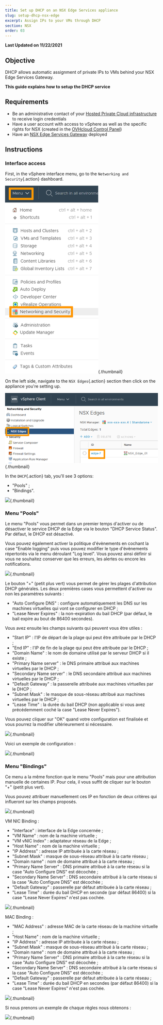 ```yaml
---
title: Set up DHCP on an NSX Edge Services appliance
slug: setup-dhcp-nsx-edge
excerpt: Assign IPs to your VMs through DHCP
section: NSX
order: 03
---
```


**Last Updated on 11/22/2021**

## Objective

DHCP allows automatic assignment of private IPs to VMs behind your NSX Edge Services Gateway.

**This guide explains how to setup the DHCP service**

## Requirements

- Be an administrative contact of your [Hosted Private Cloud infrastructure](https://www.ovhcloud.com/en-gb/enterprise/products/hosted-private-cloud/) to receive login credentials
- Have a user account with access to vSphere as well as the specific rights for NSX (created in the [OVHcloud Control Panel](https://www.ovh.com/auth/?action=gotomanager&from=https://www.ovh.co.uk/&ovhSubsidiary=GB))
- Have an [NSX Edge Services Gateway](https://docs.ovh.com/en/private-cloud/how-to-deploy-an-nsx-edge-gateway/) deployed

## Instructions

### Interface access

First, in the vSphere interface menu, go to the `Networking and Security`{.action} dashboard.

![Menu](images/en01dash.png){.thumbnail}

On the left side, navigate to the `NSX Edges`{.action} section then click on the appliance you're setting up.

![NSX](images/en02nsx.png){.thumbnail}

In the `DHCP`{.action} tab,  you'll see 3 options:

- "Pools" ;
- "Bindings".

![](images/DHCP1.PNG){.thumbnail}

### Menu "Pools"

Le menu "Pools" vous permet dans un premier temps d'activer ou de désactiver le service DHCP de la Edge via le bouton "DHCP Service Status". Par défaut, le DHCP est désactivé.

Vous pouvez également activer la politique d'évènements en cochant la case "Enable logging" puis vous pouvez modifier le type d'évènements répertoriés via le menu déroulant "Log level". Vous pouvez ainsi définir si vous ne souhaitez conserver que les erreurs, les alertes ou encore les notifications.

![](images/DHCP2.PNG){.thumbnail}

Le bouton "+" (petit plus vert) vous permet de gérer les plages d'attribution DHCP générales. Les deux premières cases vous permettent d'activer ou non les paramètres suivants :

- "Auto Configure DNS" : configure automatiquement les DNS sur les machines virtuelles qui vont se configurer en DHCP ;
- "Lease Never Expires" : la non-expiration du bail DHCP (par défaut, le bail expire au bout de 86400 secondes).

Vous avez ensuite les champs suivants qui peuvent vous être utiles :

- "Start IP" : l'IP de départ de la plage qui peut être attribuée par le DHCP ;
- "End IP" : l'IP de fin de la plage qui peut être attribuée par le DHCP ;
- "Domain Name" : le nom de domaine utilisé par le serveur DHCP si il existe ;
- "Primary Name server" : le DNS primaire attribué aux machines virtuelles par le DHCP ;
- "Secondary Name server" : le DNS secondaire attribué aux machines virtuelles par le DHCP ;
- "Default Gateway" : la passerelle attribuée aux machines virtuelles par le DHCP ;
- "Subnet Mask" : le masque de sous-réseau attribué aux machines virtuelles par le DHCP ;
- "Lease Time" : la durée du bail DHCP (non applicable si vous avez précédemment coché la case "Lease Never Expires").

Vous pouvez cliquer sur "OK" quand votre configuration est finalisée et vous pourrez la modifier ultérieurement si nécessaire.

![](images/DHCP3.PNG){.thumbnail}

Voici un exemple de configuration :

![](images/DHCP4.PNG){.thumbnail}

### Menu "Bindings"

Ce menu a la même fonction que le menu "Pools" mais pour une attribution manuelle de certaines IP. Pour cela, il vous suffit de cliquer sur le bouton "+" (petit plus vert).

Vous pouvez attribuer manuellement ces IP en fonction de deux critères qui influeront sur les champs proposés.

![](images/DHCP5.PNG){.thumbnail}

VM NIC Binding :

- "Interface" : interface de la Edge concernée ;
- "VM Name" : nom de la machine virtuelle ;
- "VM vNIC Index" : adaptateur réseau de la Edge ;
- "Host Name" : nom de la machine virtuelle ;
- "IP Address" : adresse IP attribuée à la carte réseau ;
- "Subnet Mask" : masque de sous-réseau attribué à la carte réseau ;
- "Domain name" : nom de domaine attribué à la carte réseau ;
- "Primary Name Server" : DNS primaire attribué à la carte réseau si la case "Auto Configure DNS" est décochée ;
- "Secondary Name Server" : DNS secondaire attribué à la carte réseau si la case "Auto Configure DNS" est décochée ;
- "Default Gateway" : passerelle par défaut attribuée à la carte réseau ;
- "Lease Time" : durée du bail DHCP en seconde (par défaut 86400) si la case "Lease Never Expires" n'est pas cochée.

![](images/DHCP6.PNG){.thumbnail}

MAC Binding :

- "MAC Address" : adresse MAC de la carte réseau de la machine virtuelle ;
- "Host Name" : nom de la machine virtuelle ;
- "IP Address" : adresse IP attribuée à la carte réseau ;
- "Subnet Mask" : masque de sous-réseau attribué à la carte réseau ;
- "Domain name" : nom de domaine attribué à la carte réseau ;
- "Primary Name Server" : DNS primaire attribué à la carte réseau si la case "Auto Configure DNS" est décochée ;
- "Secondary Name Server" : DNS secondaire attribué à la carte réseau si la case "Auto Configure DNS" est décochée ;
- "Default Gateway" : passerelle par défaut attribuée à la carte réseau ;
- "Lease Time" : durée du bail DHCP en secondes (par défaut 86400) si la case "Lease Never Expires" n'est pas cochée.

![](images/DHCP7.PNG){.thumbnail}

Si nous prenons un exemple de chaque règles nous obtenons :

![](images/DHCP8.PNG){.thumbnail}
